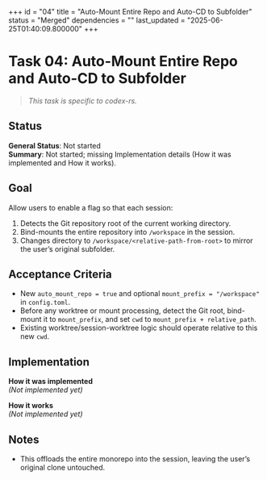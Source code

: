 +++
id = "04"
title = "Auto-Mount Entire Repo and Auto-CD to Subfolder"
status = "Merged"
dependencies = ""
last_updated = "2025-06-25T01:40:09.800000"
+++

# Task 04: Auto-Mount Entire Repo and Auto-CD to Subfolder

> *This task is specific to codex-rs.*

## Status

**General Status**: Not started  
**Summary**: Not started; missing Implementation details (How it was implemented and How it works).

## Goal
Allow users to enable a flag so that each session:

1. Detects the Git repository root of the current working directory.
2. Bind-mounts the entire repository into `/workspace` in the session.
3. Changes directory to `/workspace/<relative-path-from-root>` to mirror the user’s original subfolder.

## Acceptance Criteria
- New `auto_mount_repo = true` and optional `mount_prefix = "/workspace"` in `config.toml`.
- Before any worktree or mount processing, detect the Git root, bind-mount it to `mount_prefix`, and set `cwd` to `mount_prefix + relative_path`.
- Existing worktree/session-worktree logic should operate relative to this new `cwd`.

## Implementation

**How it was implemented**  
*(Not implemented yet)*

**How it works**  
*(Not implemented yet)*

## Notes
- This offloads the entire monorepo into the session, leaving the user’s original clone untouched.
